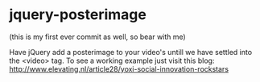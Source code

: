 jquery-posterimage
==================

(this is my first ever commit as well, so bear with me)

Have jQuery add a posterimage to your video's untill we have settled into the &lt;video> tag. To see a working example just visit this blog: http://www.elevating.nl/article28/yoxi-social-innovation-rockstars